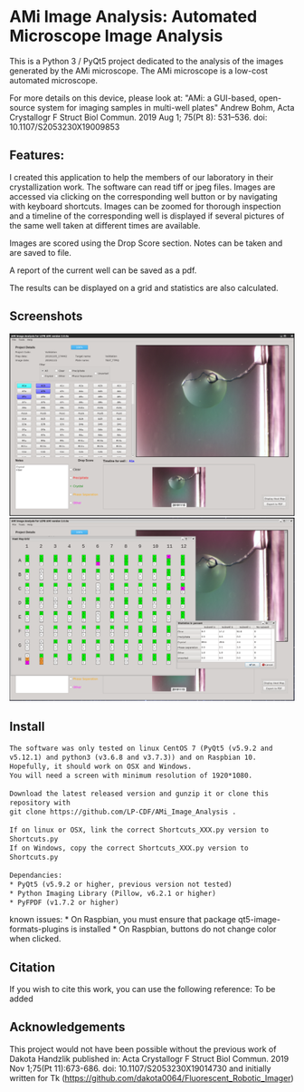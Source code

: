 # AMi Image Analysis: Automated Microscope Image Analysis

This is a Python 3 / PyQt5 project dedicated to the analysis of the images generated by the AMi microscope.
The AMi microscope is a low-cost automated microscope.

For more details on this device, please look at:
"AMi: a GUI-based, open-source system for imaging samples in multi-well plates"
Andrew Bohm, Acta Crystallogr F Struct Biol Commun. 2019 Aug 1; 75(Pt 8): 531–536.
doi: 10.1107/S2053230X19009853


## Features:

I created this application to help the members of our laboratory in their crystallization work.
The software can read tiff or jpeg files.
Images are accessed via clicking on the corresponding well button or by navigating with keyboard shortcuts.
Images can be zoomed for thorough inspection and a timeline of the corresponding well is displayed if several pictures of the same well taken at different times are available.

Images are scored using the Drop Score section.
Notes can be taken and are saved to file.

A report of the current well can be saved as a pdf.

The results can be displayed on a grid and statistics are also calculated.

## Screenshots

![Screenshot 1](./screenshot1.png)
![Screenshot 2](./screenshot2.png)

## Install

    The software was only tested on linux CentOS 7 (PyQt5 (v5.9.2 and v5.12.1) and python3 (v3.6.8 and v3.7.3)) and on Raspbian 10.
    Hopefully, it should work on OSX and Windows.
    You will need a screen with minimum resolution of 1920*1080.

    Download the latest released version and gunzip it or clone this repository with
    git clone https://github.com/LP-CDF/AMi_Image_Analysis .

    If on linux or OSX, link the correct Shortcuts_XXX.py version to Shortcuts.py
    If on Windows, copy the correct Shortcuts_XXX.py version to Shortcuts.py

    Dependancies:
    * PyQt5 (v5.9.2 or higher, previous version not tested)
    * Python Imaging Library (Pillow, v6.2.1 or higher)
    * PyFPDF (v1.7.2 or higher)

known issues: 
    * On Raspbian, you must ensure that package qt5-image-formats-plugins is installed
    * On Raspbian, buttons do not change color when clicked.

## Citation

If you wish to cite this work, you can use the following reference:
To be added


## Acknowledgements

This project would not have been possible without the previous work of Dakota Handzlik published in:
Acta Crystallogr F Struct Biol Commun. 2019 Nov 1;75(Pt 11):673-686. doi: 10.1107/S2053230X19014730
and initially written for Tk (https://github.com/dakota0064/Fluorescent_Robotic_Imager)



